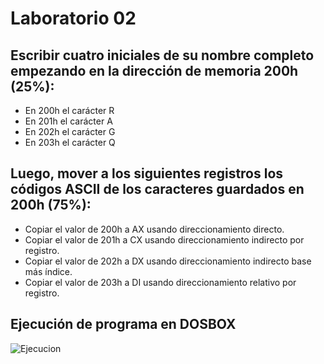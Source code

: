 # Laboratorio 02

## Escribir cuatro iniciales de su nombre completo empezando en la dirección de memoria 200h (25%):
 - En 200h el carácter R
 - En 201h el carácter A
 - En 202h el carácter G
 - En 203h el carácter Q

## Luego, mover a los siguientes registros los códigos ASCII de los caracteres guardados en 200h (75%):
 - Copiar el valor de 200h a AX usando direccionamiento directo.
 - Copiar el valor de 201h a CX usando direccionamiento indirecto por registro.
 - Copiar el valor de 202h a DX usando direccionamiento indirecto base más índice.
 - Copiar el valor de 203h a DI usando direccionamiento relativo por registro.

 ## Ejecución de programa en DOSBOX

 ![Ejecucion](https://raw.githubusercontent.com/NNieto25/AC_00199019/tree/master/Tarea%20Laboratorio%202/EjecucionDosBox.jpg)